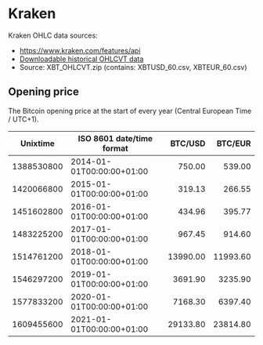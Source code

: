 # Kraken
Kraken OHLC data sources:
- https://www.kraken.com/features/api
- [Downloadable historical OHLCVT data](https://support.kraken.com/hc/en-us/articles/360047124832-Downloadable-historical-OHLCVT-Open-High-Low-Close-Volume-Trades-data)
- Source: XBT_OHLCVT.zip (contains: XBTUSD_60.csv, XBTEUR_60.csv)

## Opening price
The Bitcoin opening price at the start of every year (Central European Time / UTC+1).

| Unixtime   | ISO 8601 date/time format | BTC/USD   | BTC/EUR   |
|------------|---------------------------|----------:|----------:|
| 1388530800 | 2014-01-01T00:00:00+01:00 |    750.00 |    539.00 |
| 1420066800 | 2015-01-01T00:00:00+01:00 |    319.13 |    266.55 |
| 1451602800 | 2016-01-01T00:00:00+01:00 |    434.96 |    395.77 |
| 1483225200 | 2017-01-01T00:00:00+01:00 |    967.45 |    914.60 |
| 1514761200 | 2018-01-01T00:00:00+01:00 |  13990.00 |  11993.60 |
| 1546297200 | 2019-01-01T00:00:00+01:00 |   3691.90 |   3235.90 |
| 1577833200 | 2020-01-01T00:00:00+01:00 |   7168.30 |   6397.40 |
| 1609455600 | 2021-01-01T00:00:00+01:00 |  29133.80 |  23814.80 |
